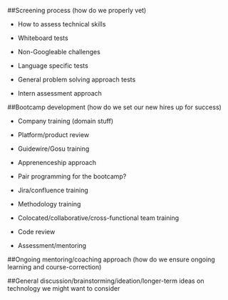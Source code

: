 ##Screening process (how do we properly vet)

*   How to assess technical skills

*   Whiteboard tests

*   Non-Googleable challenges

*   Language specific tests

*   General problem solving approach tests

*   Intern assessment approach

##Bootcamp development (how do we set our new hires up for success)

*   Company training (domain stuff)

*   Platform/product review

*   Guidewire/Gosu training

*   Apprenenceship approach

*   Pair programming for the bootcamp?

*   Jira/confluence training

*   Methodology training

*   Colocated/collaborative/cross-functional team training

*   Code review

*   Assessment/mentoring

##Ongoing mentoring/coaching approach (how do we ensure ongoing learning and course-correction)

##General discussion/brainstorming/ideation/longer-term ideas on technology we might want to consider

